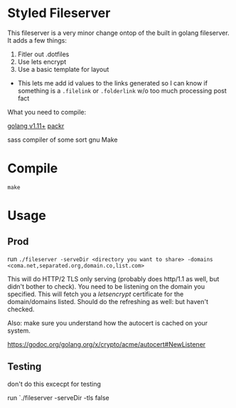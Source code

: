 Styled Fileserver
=================

This fileserver is a very minor change ontop of the built in golang
fileserver.  It adds a few things:

1. Fitler out .dotfiles
2. Use lets encrypt
3. Use a basic template for layout
  - This lets me add id values to the links generated so I can know if something is
    a `.filelink` or `.folderlink` w/o too much processing post fact

What you need to compile:

[golang v1.11+](https://golang.org/dl/)
[packr](https://github.com/gobuffalo/packr)

sass compiler of some sort
gnu Make

Compile
=======

```
make
```

Usage
=====

Prod
----
run `./fileserver -serveDir <directory you want to share> -domains <coma.net,separated.org,domain.co,list.com>`

This will do HTTP/2 TLS only serving (probably does http/1.1 as well, but didn't bother to check).  You need to be listening
on the domain you specified.  This will fetch you a *letsencrypt* certificate for the domain/domains listed.  Should do the
refreshing as well: but haven't checked.

Also: make sure you understand how the autocert is cached on your system.

https://godoc.org/golang.org/x/crypto/acme/autocert#NewListener


Testing
-------

don't do this excecpt for testing

run `./fileserver -serveDir <directory you want to share> -tls false
